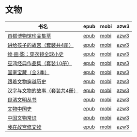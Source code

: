 # 文物

| 书名 | epub | mobi | azw3 |
| --- | --- | --- | --- |
| [首都博物馆珍品集萃](http://ct.dalanmei.com/f/31084289-771241287-4d9350) | [epub](http://ct.dalanmei.com/f/31084289-771241287-4d9350) | [mobi](http://ct.dalanmei.com/f/31084289-771229807-602156) | [azw3](http://ct.dalanmei.com/f/31084289-771233375-2058d3) |
| [讲给孩子的故宫（套装共4册）](http://ct.dalanmei.com/f/31084289-596191800-8522f2) | [epub](http://ct.dalanmei.com/f/31084289-596191800-8522f2) | [mobi](http://ct.dalanmei.com/f/31084289-596191605-53e3b0) | [azw3](http://ct.dalanmei.com/f/31084289-596191650-90dd61) |
| [物·画·影：穿衣镜全球小史](http://ct.dalanmei.com/f/31084289-582393489-a1075c) | [epub](http://ct.dalanmei.com/f/31084289-582393489-a1075c) | [mobi](http://ct.dalanmei.com/f/31084289-582385797-b24033) | [azw3](http://ct.dalanmei.com/f/31084289-582389934-e790be) |
| [巫鸿经典作品集（套装10册）](http://ct.dalanmei.com/f/31084289-570291213-1f531e) | [epub](http://ct.dalanmei.com/f/31084289-570291213-1f531e) | [mobi](http://ct.dalanmei.com/f/31084289-570171180-2a7e96) | [azw3](http://ct.dalanmei.com/f/31084289-570360130-f59bf0) |
| [国家宝藏（全3季）](http://ct.dalanmei.com/f/31084289-570302284-e1971d) | [epub](http://ct.dalanmei.com/f/31084289-570302284-e1971d) | [mobi](http://ct.dalanmei.com/f/31084289-570175924-75f530) | [azw3](http://ct.dalanmei.com/f/31084289-570371657-18ef9a) |
| [跟着文物穿越历史](http://ct.dalanmei.com/f/31084289-570304643-292361) | [epub](http://ct.dalanmei.com/f/31084289-570304643-292361) | [mobi](http://ct.dalanmei.com/f/31084289-570178614-a4b6e5) | [azw3](http://ct.dalanmei.com/f/31084289-570376144-49ee34) |
| [汉字与文物的故事（套装共4册）](http://ct.dalanmei.com/f/31084289-570240070-e81da6) | [epub](http://ct.dalanmei.com/f/31084289-570240070-e81da6) | [mobi](http://ct.dalanmei.com/f/31084289-569452939-5ec1d3) | [azw3](http://ct.dalanmei.com/f/31084289-571419846-db4182) |
| [良渚文明丛书](http://ct.dalanmei.com/f/31084289-572082778-d0072b) | [epub](http://ct.dalanmei.com/f/31084289-572082778-d0072b) | [mobi](http://ct.dalanmei.com/f/31084289-571729201-c029c2) | [azw3](http://ct.dalanmei.com/f/31084289-572111645-b35859) |
| [文物中国史](http://ct.dalanmei.com/f/31084289-572115431-7f7479) | [epub](http://ct.dalanmei.com/f/31084289-572115431-7f7479) | [mobi](http://ct.dalanmei.com/f/31084289-571708466-099723) | [azw3](http://ct.dalanmei.com/f/31084289-572137327-80f89b) |
| [中国文物常识](http://ct.dalanmei.com/f/31084289-571831324-a5aafa) | [epub](http://ct.dalanmei.com/f/31084289-571831324-a5aafa) | [mobi](http://ct.dalanmei.com/f/31084289-571549424-08a959) | [azw3](http://ct.dalanmei.com/f/31084289-572065245-769dc0) |
| [我在故宫修文物](http://ct.dalanmei.com/f/31084289-595860400-f7ecb8) | [epub](http://ct.dalanmei.com/f/31084289-595860400-f7ecb8) | [mobi](http://ct.dalanmei.com/f/31084289-595858167-bdfbc8) | [azw3](http://ct.dalanmei.com/f/31084289-595860039-2d25cd) |
